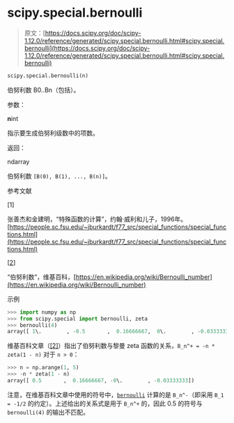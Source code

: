 # scipy.special.bernoulli

> 原文：[https://docs.scipy.org/doc/scipy-1.12.0/reference/generated/scipy.special.bernoulli.html#scipy.special.bernoulli](https://docs.scipy.org/doc/scipy-1.12.0/reference/generated/scipy.special.bernoulli.html#scipy.special.bernoulli)

```py
scipy.special.bernoulli(n)
```

伯努利数 B0..Bn（包括）。

参数：

**n**int

指示要生成伯努利级数中的项数。

返回：

ndarray

伯努利数 `[B(0), B(1), ..., B(n)]`。

参考文献

[1]

张善杰和金建明，“特殊函数的计算”，约翰·威利和儿子，1996年。[https://people.sc.fsu.edu/~jburkardt/f77_src/special_functions/special_functions.html](https://people.sc.fsu.edu/~jburkardt/f77_src/special_functions/special_functions.html)

[[2](#id3)]

“伯努利数”，维基百科，[https://en.wikipedia.org/wiki/Bernoulli_number](https://en.wikipedia.org/wiki/Bernoulli_number)

示例

```py
>>> import numpy as np
>>> from scipy.special import bernoulli, zeta
>>> bernoulli(4)
array([ 1\.        , -0.5       ,  0.16666667,  0\.        , -0.03333333]) 
```

维基百科文章（[[2]](#r5f042e3f9d5a-2)）指出了伯努利数与黎曼 zeta 函数的关系，`B_n^+ = -n * zeta(1 - n)` 对于 `n > 0`：

```py
>>> n = np.arange(1, 5)
>>> -n * zeta(1 - n)
array([ 0.5       ,  0.16666667, -0\.        , -0.03333333]) 
```

注意，在维基百科文章中使用的符号中，[`bernoulli`](#scipy.special.bernoulli "scipy.special.bernoulli") 计算的是 `B_n^-`（即采用 `B_1 = -1/2` 的约定）。上述给出的关系式是用于 `B_n^+` 的，因此 0.5 的符号与 `bernoulli(4)` 的输出不匹配。
